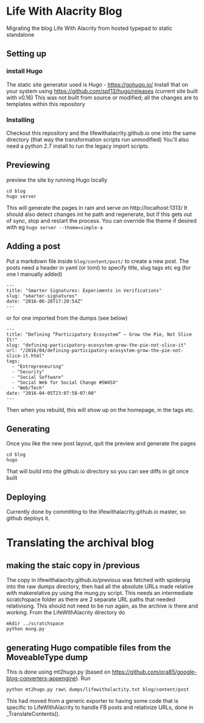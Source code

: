 # Life With Alacrity Blog
Migrating the blog Life With Alacrity from hosted typepad to static standalone

## Setting up
### install Hugo
The static site generator used is Hugo  - https://gohugo.io/
Install that on your system using https://github.com/spf13/hugo/releases (current site built with v0.16)
This was not built from source or modified; all the changes are to templates within this repository
### Installing
Checkout this repository and the lifewithalacrity.github.io one into the same directory (that way the transformation scripts run unmodified)
You'll also need a python 2.7 install to run the legacy import scripts.

## Previewing
preview the site by running Hugo locally
```
cd blog
hugo server
```
This will generate the pages in ram and serve on http://localhost:1313/ 
It should also detect changes int he path and regenerate, but if this gets out of sync, stop and restart the process.
You can override the theme if desired with eg 
```hugo server --theme=simple-a```

## Adding a post
Put a markdown file inside ```blog/content/post/``` to create a new post. The posts need a header in yaml (or toml) to specify title, slug tags etc
eg (for one I manually added)
```
---
title: "Smarter Signatures: Experiments in Verifications"
slug: "smarter-signatures"
date: "2016-06-28T17:20:54Z"
---
```
or for one imported from the dumps (see below)
```
---
title: "Defining “Participatory Ecosystem” — Grow the Pie, Not Slice It!"
slug: "defining-participatory-ecosystem-grow-the-pie-not-slice-it"
url: "/2016/04/defining-participatory-ecosystem-grow-the-pie-not-slice-it.html"
tags:
  - "Entrepreneuring"
  - "Security"
  - "Social Software"
  - "Social Web for Social Change #SW4SX"
  - "Web/Tech"
date: "2016-04-05T23:07:58-07:00"
---
```
Then when you rebuild, this will show up on the homepage, in the tags etc.

## Generating
Once you like the new post layout, quit the preview and generate the pages 
```
cd blog
hugo
```

That will build into the github.io directory so you can see diffs in git once built

## Deploying

Currently done by committing to the lifewithalacrity.github.io master, so github deploys it.

# Translating the archival blog
## making the staic copy in /previous
The copy in lifewithalacrity.github.io/previous was fetched with spiderpig into the raw dumps directory, then had all the absolute URLs made relative with makerelative.py using the mung.py script. This needs an intermediate scratchspace folder as there are 2 separate URL paths that needed relativising. This should not need to be run again, as the archive is there and working. From the LifeWithAlacrity directory do
```
mkdir ../scratchspace
python mung.py
```
## generating Hugo compatible files from the MoveableType dump
This is done using mt2hugo.py (based on https://github.com/pra85/google-blog-converters-appengine).
Run 
```
python mt2hugo.py raw\ dumps/lifewithalactity.txt blog/content/post
```

This had moved from a generic exporter to having some code that is specific to LifeWithAlacrity to handle FB posts and relativize URLs,  done in _TranslateContents().






